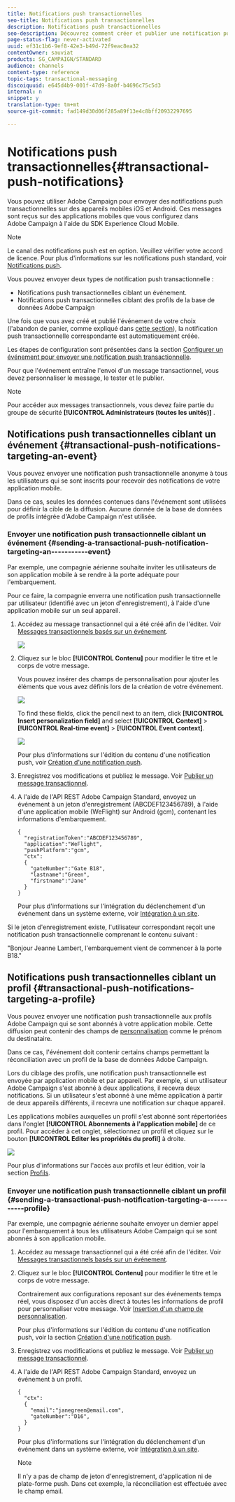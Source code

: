 ```yaml
---
title: Notifications push transactionnelles
seo-title: Notifications push transactionnelles
description: Notifications push transactionnelles
seo-description: Découvrez comment créer et publier une notification push transactionnelle.
page-status-flag: never-activated
uuid: ef31c1b6-9ef8-42e3-b49d-72f9eac8ea32
contentOwner: sauviat
products: SG_CAMPAIGN/STANDARD
audience: channels
content-type: reference
topic-tags: transactional-messaging
discoiquuid: e645d4b9-001f-47d9-8a0f-b4696c75c5d3
internal: n
snippet: y
translation-type: tm+mt
source-git-commit: fad149d30d06f285a89f13e4c8bff20932297695

---
```



# Notifications push transactionnelles{#transactional-push-notifications}

Vous pouvez utiliser Adobe Campaign pour envoyer des notifications push transactionnelles sur des appareils mobiles iOS et Android. Ces messages sont reçus sur des applications mobiles que vous configurez dans Adobe Campaign à l'aide du SDK Experience Cloud Mobile.

>[!NOTE]
>
>Le canal des notifications push est en option. Veuillez vérifier votre accord de licence. Pour plus d'informations sur les notifications push standard, voir [Notifications push](../../channels/using/about-push-notifications.md).

Vous pouvez envoyer deux types de notification push transactionnelle :

* Notifications push transactionnelles ciblant un événement.
* Notifications push transactionnelles ciblant des profils de la base de données Adobe Campaign

Une fois que vous avez créé et publié l'événement de votre choix (l'abandon de panier, comme expliqué dans [cette section](../../channels/using/about-transactional-messaging.md#transactional-messaging-operating-principle)), la notification push transactionnelle correspondante est automatiquement créée.

Les étapes de configuration sont présentées dans la section [Configurer un événement pour envoyer une notification push transactionnelle](../../administration/using/configuring-transactional-messaging.md#use-case--configuring-an-event-to-send-a-transactional-message).

Pour que l'événement entraîne l'envoi d'un message transactionnel, vous devez personnaliser le message, le tester et le publier.

>[!NOTE]
>
>Pour accéder aux messages transactionnels, vous devez faire partie du groupe de sécurité **[!UICONTROL Administrateurs (toutes les unités)]** .

## Notifications push transactionnelles ciblant un événement {#transactional-push-notifications-targeting-an-event}

Vous pouvez envoyer une notification push transactionnelle anonyme à tous les utilisateurs qui se sont inscrits pour recevoir des notifications de votre application mobile.

Dans ce cas, seules les données contenues dans l'événement sont utilisées pour définir la cible de la diffusion. Aucune donnée de la base de données de profils intégrée d'Adobe Campaign n'est utilisée.

### Envoyer une notification push transactionnelle ciblant un événement {#sending-a-transactional-push-notification-targeting-an-----------event}

Par exemple, une compagnie aérienne souhaite inviter les utilisateurs de son application mobile à se rendre à la porte adéquate pour l'embarquement.

Pour ce faire, la compagnie enverra une notification push transactionnelle par utilisateur (identifié avec un jeton d'enregistrement), à l'aide d'une application mobile sur un seul appareil.

1. Accédez au message transactionnel qui a été créé afin de l'éditer. Voir [Messages transactionnels basés sur un événement](../../channels/using/event-transactional-messages.md).

   ![](assets/message-center_push_message.png)

1. Cliquez sur le bloc **[!UICONTROL Contenu]** pour modifier le titre et le corps de votre message.

   Vous pouvez insérer des champs de personnalisation pour ajouter les éléments que vous avez définis lors de la création de votre événement.

   ![](assets/message-center_push_content.png)

   To find these fields, click the pencil next to an item, click **[!UICONTROL Insert personalization field]** and select **[!UICONTROL Context]** &gt; **[!UICONTROL Real-time event]** &gt; **[!UICONTROL Event context]**.

   ![](assets/message-center_push_personalization.png)

   Pour plus d'informations sur l'édition du contenu d'une notification push, voir [Création d'une notification push](../../channels/using/preparing-and-sending-a-push-notification.md).

1. Enregistrez vos modifications et publiez le message. Voir [Publier un message transactionnel](../../channels/using/event-transactional-messages.md#publishing-a-transactional-message).
1. A l'aide de l'API REST Adobe Campaign Standard, envoyez un événement à un jeton d'enregistrement (ABCDEF123456789), à l'aide d'une application mobile (WeFlight) sur Android (gcm), contenant les informations d'embarquement.

   ```
   {
     "registrationToken":"ABCDEF123456789",
     "application":"WeFlight",
     "pushPlatform":"gcm",
     "ctx":
     {
       "gateNumber":"Gate B18",
       "lastname":"Green",
       "firstname":"Jane"
     }
   }
   ```

   Pour plus d'informations sur l'intégration du déclenchement d'un événement dans un système externe, voir [Intégration à un site](../../administration/using/configuring-transactional-messaging.md#integrating-the-triggering-of-the-event-in-a-website).

Si le jeton d'enregistrement existe, l'utilisateur correspondant reçoit une notification push transactionnelle comprenant le contenu suivant :

"Bonjour Jeanne Lambert, l'embarquement vient de commencer à la porte B18."

## Notifications push transactionnelles ciblant un profil   {#transactional-push-notifications-targeting-a-profile}

Vous pouvez envoyer une notification push transactionnelle aux profils Adobe Campaign qui se sont abonnés à votre application mobile. Cette diffusion peut contenir des champs de [personnalisation](../../designing/using/personalization.md#inserting-a-personalization-field) comme le prénom du destinataire.

Dans ce cas, l'événement doit contenir certains champs permettant la réconciliation avec un profil de la base de données Adobe Campaign.

Lors du ciblage des profils, une notification push transactionnelle est envoyée par application mobile et par appareil. Par exemple, si un utilisateur Adobe Campaign s'est abonné à deux applications, il recevra deux notifications. Si un utilisateur s'est abonné à une même application à partir de deux appareils différents, il recevra une notification sur chaque appareil.

Les applications mobiles auxquelles un profil s'est abonné sont répertoriées dans l'onglet **[!UICONTROL Abonnements à l'application mobile]** de ce profil. Pour accéder à cet onglet, sélectionnez un profil et cliquez sur le bouton **[!UICONTROL Editer les propriétés du profil]** à droite.

![](assets/push_notif_subscriptions.png)

Pour plus d'informations sur l'accès aux profils et leur édition, voir la section [Profils](../../audiences/using/creating-profiles.md).

### Envoyer une notification push transactionnelle ciblant un profil   {#sending-a-transactional-push-notification-targeting-a-----------profile}

Par exemple, une compagnie aérienne souhaite envoyer un dernier appel pour l'embarquement à tous les utilisateurs Adobe Campaign qui se sont abonnés à son application mobile.

1. Accédez au message transactionnel qui a été créé afin de l'éditer. Voir [Messages transactionnels basés sur un événement](../../channels/using/event-transactional-messages.md).

   <!--![](assets/message-center_push_message_profile.png)-->

1. Cliquez sur le bloc **[!UICONTROL Contenu]** pour modifier le titre et le corps de votre message.

   Contrairement aux configurations reposant sur des événements temps réel, vous disposez d'un accès direct à toutes les informations de profil pour personnaliser votre message. Voir [Insertion d'un champ de personnalisation](../../designing/using/personalization.md#inserting-a-personalization-field).

   <!--![](assets/message-center_push_content_profile.png)-->

   Pour plus d'informations sur l'édition du contenu d'une notification push, voir la section [Création d'une notification push](../../channels/using/preparing-and-sending-a-push-notification.md).

1. Enregistrez vos modifications et publiez le message. Voir [Publier un message transactionnel](../../channels/using/event-transactional-messages.md#publishing-a-transactional-message).
1. A l'aide de l'API REST Adobe Campaign Standard, envoyez un événement à un profil.

   ```
   {
     "ctx":
     {
       "email":"janegreen@email.com",
       "gateNumber":"D16",
     }
   }
   ```

   Pour plus d'informations sur l'intégration du déclenchement d'un événement dans un système externe, voir [Intégration à un site](../../administration/using/configuring-transactional-messaging.md#integrating-the-triggering-of-the-event-in-a-website).

   >[!NOTE]
   >
   >Il n'y a pas de champ de jeton d'enregistrement, d'application ni de plate-forme push. Dans cet exemple, la réconciliation est effectuée avec le champ email.

